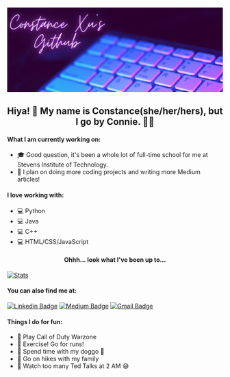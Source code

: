 
![](https://raw.githubusercontent.com/conniexu444/conniexu444/master/conniegithubheader.jpg)
## <div align="center"> Hiya! 🌷 My name is Constance(she/her/hers), but I go by Connie. 🌺🌈 </div>
#### What I am currently working on:
* 🎓 Good question, it's been a whole lot of full-time school for me at Stevens Institute of Technology.
* 💖 I plan on doing more coding projects and writing more Medium articles!

#### I love working with:
* 💻 Python
* 💻 Java
* 💻 C++
* 💻 HTML/CSS/JavaScript

 #### <p align="center"> Ohhh... look what I've been up to...
[![Stats](https://github-readme-stats.vercel.app/api?username=conniexu444)](https://github.com/conniexu444) </p>

#### You can also find me at:
[![Linkedin Badge](https://img.shields.io/badge/-constancexu-blue?style=flat&logo=Linkedin&logoColor=white&link=https://www.linkedin.com/in/constancexu/)](https://www.linkedin.com/in/constancexu/)
[![Medium Badge](https://img.shields.io/badge/-@cxu16-000000?style=flat&labelColor=000000&logo=Medium&link=https://medium.com/@cxu16)](https://medium.com/@cxu16)
[![Gmail Badge](https://img.shields.io/badge/-conniexu444-c14438?style=flat&logo=Gmail&logoColor=white&link=mailto:conniexu444@gmail.com)](mailto:conniexu444@gmail.com)

#### Things I do for fun:
* 🌸 Play Call of Duty Warzone
* 🌸 Exercise! Go for runs!
* 🌸 Spend time with my doggo 🐶
* 🌸 Go on hikes with my family
* 🌸 Watch too many Ted Talks at 2 AM 😅
